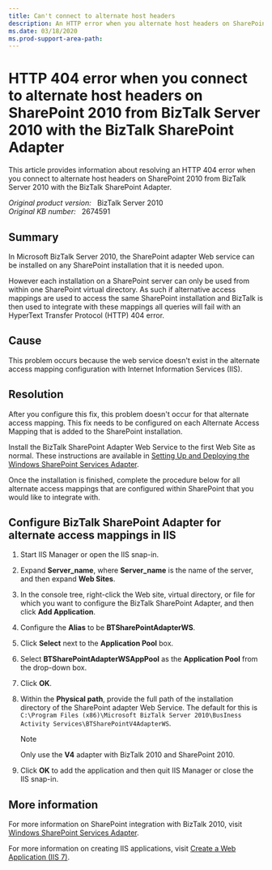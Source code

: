 ```yaml
---
title: Can't connect to alternate host headers
description: An HTTP error when you alternate host headers on SharePoint 2010 from BizTalk Server 2010 with the BizTalk SharePoint Adapter.
ms.date: 03/18/2020
ms.prod-support-area-path: 
---
```

# HTTP 404 error when you connect to alternate host headers on SharePoint 2010 from BizTalk Server 2010 with the BizTalk SharePoint Adapter

This article provides information about resolving an HTTP 404 error when you connect to alternate host headers on SharePoint 2010 from BizTalk Server 2010 with the BizTalk SharePoint Adapter.

_Original product version:_ &nbsp; BizTalk Server 2010  
_Original KB number:_ &nbsp; 2674591

## Summary

In Microsoft BizTalk Server 2010, the SharePoint adapter Web service can be installed on any SharePoint installation that it is needed upon.

However each installation on a SharePoint server can only be used from within one SharePoint virtual directory. As such if alternative access mappings are used to access the same SharePoint installation and BizTalk is then used to integrate with these mappings all queries will fail with an HyperText Transfer Protocol (HTTP) 404 error.

## Cause

This problem occurs because the web service doesn't exist in the alternate access mapping configuration with Internet Information Services (IIS).

## Resolution

After you configure this fix, this problem doesn't occur for that alternate access mapping. This fix needs to be configured on each Alternate Access Mapping that is added to the SharePoint installation.

Install the BizTalk SharePoint Adapter Web Service to the first Web Site as normal. These instructions are available in
[Setting Up and Deploying the Windows SharePoint Services Adapter](biztalk/core/setting-up-and-deploying-the-windows-sharepoint-services-adapter).

Once the installation is finished, complete the procedure below for all alternate access mappings that are configured within SharePoint that you would like to integrate with.

## Configure BizTalk SharePoint Adapter for alternate access mappings in IIS

1. Start IIS Manager or open the IIS snap-in.
2. Expand **Server_name**, where **Server_name** is the name of the server, and then expand **Web Sites**.
3. In the console tree, right-click the Web site, virtual directory, or file for which you want to configure the BizTalk SharePoint Adapter, and then click **Add Application**.
4. Configure the **Alias** to be **BTSharePointAdapterWS**.
5. Click **Select** next to the **Application Pool** box.
6. Select **BTSharePointAdapterWSAppPool** as the **Application Pool** from the drop-down box.
7. Click **OK**.
8. Within the **Physical path**, provide the full path of the installation directory of the SharePoint adapter Web Service. The default for this is `C:\Program Files (x86)\Microsoft BizTalk Server 2010\BusIness Activity Services\BTSharePointV4AdapterWS`.

    > [!NOTE]
    > Only use the **V4** adapter with BizTalk 2010 and SharePoint 2010.

9. Click **OK** to add the application and then quit IIS Manager or close the IIS snap-in.

## More information

For more information on SharePoint integration with BizTalk 2010, visit [Windows SharePoint Services Adapter](/biztalk/core/windows-sharepoint-services-adapter).

For more information on creating IIS applications, visit [Create a Web Application (IIS 7)](/previous-versions/windows/it-pro/windows-server-2008-R2-and-2008/cc772042(v=ws.10)).
